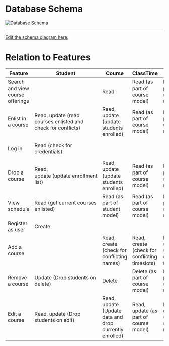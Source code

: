 # Database Schema

![Database Schema]('https://github.com/jasonevangelista/CCAPDEV/blob/student/src/models/dbschema.png')

---
[Edit the schema diagram here.](https://www.lucidchart.com/invitations/accept/a91dc9a8-4f31-4c0d-9ab3-94d85534b896)

# Relation to Features

| Feature | Student | Course | ClassTime | Term | Admin |
| ------- | ------- | ------ | --------- | ---- | ----- |
| Search and view course offerings | | Read | Read (as part of course model) | Read (as part of course model) | |
| Enlist in a course | Read, update (read courses enlisted and check for conflicts) | Read, update (update students enrolled) | Read (as part of course model) | Read (as part of course model) | |
| Log in | Read (check for credentials) | | | | Read (check for credentials) |
| Drop a course | Read, update (update enrollment list) | Read, update (update students enrolled) | Read (as part of course model) | Read (as part of course model) | |
| View schedule | Read (get current courses enlisted) | Read (as part of student model) | Read (as part of course model) | Read (as part of course model) | |
| Register as user | Create | | | | |
| Add a course | | Read, create (check for conflicting names) | Read, create (check for conflicting timeslots) | Read, create (check for conflicting terms) | |
| Remove a course | Update (Drop students on delete) | Delete | Delete (as part of course model) | Delete (as part of course model) | |
| Edit a course | Read, update (Drop students on edit) | Read, update (Update data and drop currently enrolled) | Read, update (as part of course model) | Read, update (as part of course model) | |
